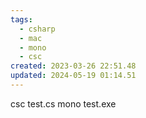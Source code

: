 ```yaml
---
tags:
  - csharp
  - mac
  - mono
  - csc
created: 2023-03-26 22:51.48
updated: 2024-05-19 01:14.51
---
```


csc test.cs
mono test.exe
